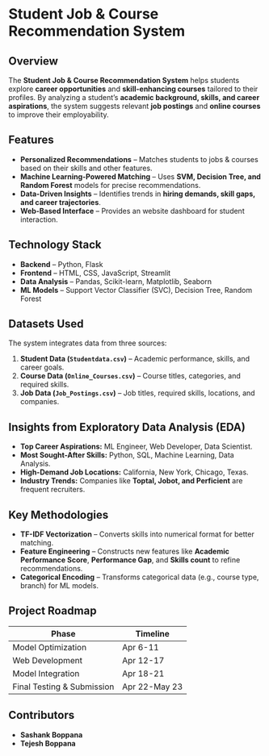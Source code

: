 # **Student Job & Course Recommendation System**  

## **Overview**  
The **Student Job & Course Recommendation System** helps students explore **career opportunities** and **skill-enhancing courses** tailored to their profiles. By analyzing a student’s **academic background, skills, and career aspirations**, the system suggests relevant **job postings** and **online courses** to improve their employability.  

## **Features**  
- **Personalized Recommendations** – Matches students to jobs & courses based on their skills and other features.  
- **Machine Learning-Powered Matching** – Uses **SVM, Decision Tree, and Random Forest** models for precise recommendations.  
- **Data-Driven Insights** – Identifies trends in **hiring demands, skill gaps, and career trajectories**.  
- **Web-Based Interface** – Provides an website dashboard for student interaction.  

## **Technology Stack**  
- **Backend** – Python, Flask  
- **Frontend** – HTML, CSS, JavaScript, Streamlit
- **Data Analysis** – Pandas, Scikit-learn, Matplotlib, Seaborn  
- **ML Models** – Support Vector Classifier (SVC), Decision Tree, Random Forest  

## **Datasets Used**  
The system integrates data from three sources:  
1. **Student Data (`Studentdata.csv`)** – Academic performance, skills, and career goals.  
2. **Course Data (`Online_Courses.csv`)** – Course titles, categories, and required skills.  
3. **Job Data (`Job_Postings.csv`)** – Job titles, required skills, locations, and companies.  

## **Insights from Exploratory Data Analysis (EDA)**  
- **Top Career Aspirations:** ML Engineer, Web Developer, Data Scientist.  
- **Most Sought-After Skills:** Python, SQL, Machine Learning, Data Analysis.  
- **High-Demand Job Locations:** California, New York, Chicago, Texas.  
- **Industry Trends:** Companies like **Toptal, Jobot, and Perficient** are frequent recruiters.  

## **Key Methodologies**  
- **TF-IDF Vectorization** – Converts skills into numerical format for better matching.  
- **Feature Engineering** – Constructs new features like **Academic Performance Score**, **Performance Gap**, and **Skills count** to refine recommendations.  
- **Categorical Encoding** – Transforms categorical data (e.g., course type, branch) for ML models.  

## **Project Roadmap**  
| Phase | Timeline |  
| --- | --- |  
| Model Optimization | Apr 6-11 |  
| Web Development | Apr 12-17 |  
| Model Integration | Apr 18-21 |  
| Final Testing & Submission | Apr 22-May 23 |  

## **Contributors**  
- **Sashank Boppana**  
- **Tejesh Boppana**  